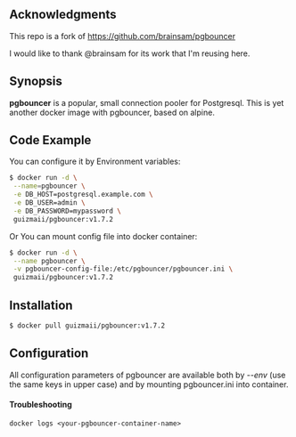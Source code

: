 ## Acknowledgments

This repo is a fork of https://github.com/brainsam/pgbouncer

I would like to thank @brainsam for its work that I'm reusing here.

## Synopsis

**pgbouncer** is a popular, small connection pooler for Postgresql. This is yet another docker image with pgbouncer, based on alpine.

## Code Example
You can configure it by Environment variables:
```bash
$ docker run -d \
 --name=pgbouncer \
 -e DB_HOST=postgresql.example.com \
 -e DB_USER=admin \
 -e DB_PASSWORD=mypassword \
 guizmaii/pgbouncer:v1.7.2
```
Or You can mount config file into docker container:
```bash
$ docker run -d \
 --name pgbouncer \
 -v pgbouncer-config-file:/etc/pgbouncer/pgbouncer.ini \
 guizmaii/pgbouncer:v1.7.2
```

## Installation

```bash
$ docker pull guizmaii/pgbouncer:v1.7.2
```
## Configuration

All configuration parameters of pgbouncer are available both by *--env* (use the same keys in upper case) and by mounting pgbouncer.ini into container.

#### Troubleshooting

```
docker logs <your-pgbouncer-container-name>
```
